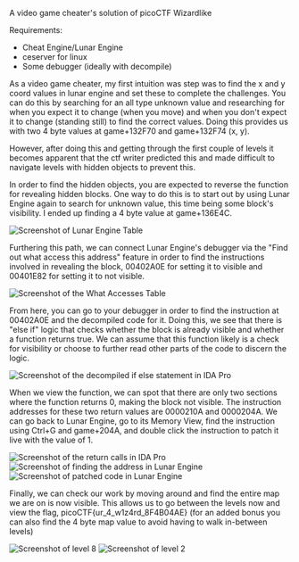 A video game cheater's solution of picoCTF Wizardlike

Requirements:
- Cheat Engine/Lunar Engine
- ceserver for linux
- Some debugger (ideally with decompile)

As a video game cheater, my first intuition was step was to find the x and y coord values in lunar engine and set these to complete the challenges. You can do this by searching for an all type unknown value and researching for when you expect it to change (when you move) and when you don't expect it to change (standing still) to find the correct values. Doing this provides us with two 4 byte values at game+132F70 and game+132F74 (x, y).

However, after doing this and getting through the first couple of levels it becomes apparent that the ctf writer predicted this and made difficult to navigate levels with hidden objects to prevent this.

In order to find the hidden objects, you are expected to reverse the function for revealing hidden blocks. One way to do this is to start out by using Lunar Engine again to search for unknown value, this time being some block's visibility. I ended up finding a 4 byte value at game+136E4C. 

![Screenshot of Lunar Engine Table](/images/wizardlike-blockvisibility.png)


Furthering this path, we can connect Lunar Engine's debugger via the "Find out what access this address" feature in order to find the instructions involved in revealing the block, 00402A0E for setting it to visible and 00401E82 for setting it to not visible.

![Screenshot of the What Accesses Table](/images/wizardlike-whataccesses.png)

From here, you can go to your debugger in order to find the instruction at 00402A0E and the decompiled code for it. Doing this, we see that there is "else if" logic that checks whether the block is already visible and whether a function returns true. We can assume that this function likely is a check for visibility or choose to further read other parts of the code to discern the logic. 

![Screenshot of the decompiled if else statement in IDA Pro](/images/wizardlike-ifelse.png)

When we view the function, we can spot that there are only two sections where the function returns 0, making the block not visible. The instruction addresses for these two return values are 0000210A and 0000204A. We can go back to Lunar Engine, go to its Memory View, find the instruction using Ctrl+G and game+204A, and double click the instruction to patch it live with the value of 1.

![Screenshot of the return calls in IDA Pro](/images/wizardlike-idareturn.png)
![Screenshot of finding the address in Lunar Engine](/images/wizardlike-patch-one.png)
![Screenshot of patched code in Lunar Engine](/images/wizardlike-patch-two.png)

Finally, we can check our work by moving around and find the entire map we are on is now visible. This allows us to go between the levels now and view the flag, picoCTF{ur_4_w1z4rd_8F4B04AE} (for an added bonus you can also find the 4 byte map value to avoid having to walk in-between levels)

![Screenshot of level 8](/images/wizardlike-level8.png)
![Screenshot of level 2](/images/wizardlike-level2.png)
